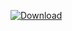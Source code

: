 [ ![Download](https://api.bintray.com/packages/vuo/conan/ld64%3Avuo/images/download.svg) ](https://bintray.com/vuo/conan/ld64%3Avuo/_latestVersion)
